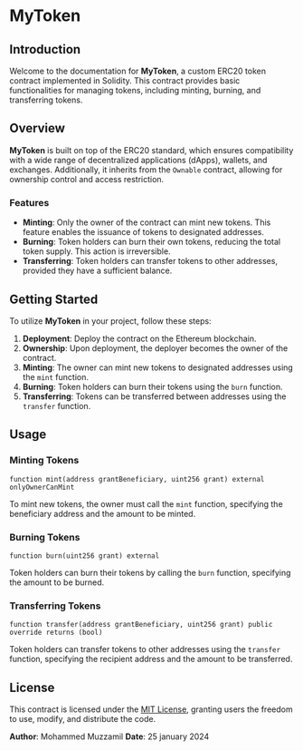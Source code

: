 # MyToken

## Introduction

Welcome to the documentation for **MyToken**, a custom ERC20 token contract implemented in Solidity. This contract provides basic functionalities for managing tokens, including minting, burning, and transferring tokens.

## Overview

**MyToken** is built on top of the ERC20 standard, which ensures compatibility with a wide range of decentralized applications (dApps), wallets, and exchanges. Additionally, it inherits from the `Ownable` contract, allowing for ownership control and access restriction.

### Features

- **Minting**: Only the owner of the contract can mint new tokens. This feature enables the issuance of tokens to designated addresses.
- **Burning**: Token holders can burn their own tokens, reducing the total token supply. This action is irreversible.
- **Transferring**: Token holders can transfer tokens to other addresses, provided they have a sufficient balance.

## Getting Started

To utilize **MyToken** in your project, follow these steps:

1. **Deployment**: Deploy the contract on the Ethereum blockchain.
2. **Ownership**: Upon deployment, the deployer becomes the owner of the contract.
3. **Minting**: The owner can mint new tokens to designated addresses using the `mint` function.
4. **Burning**: Token holders can burn their tokens using the `burn` function.
5. **Transferring**: Tokens can be transferred between addresses using the `transfer` function.

## Usage

### Minting Tokens

```solidity
function mint(address grantBeneficiary, uint256 grant) external onlyOwnerCanMint
```

To mint new tokens, the owner must call the `mint` function, specifying the beneficiary address and the amount to be minted.

### Burning Tokens

```solidity
function burn(uint256 grant) external
```

Token holders can burn their tokens by calling the `burn` function, specifying the amount to be burned.

### Transferring Tokens

```solidity
function transfer(address grantBeneficiary, uint256 grant) public override returns (bool)
```

Token holders can transfer tokens to other addresses using the `transfer` function, specifying the recipient address and the amount to be transferred.

## License

This contract is licensed under the [MIT License](https://opensource.org/licenses/MIT), granting users the freedom to use, modify, and distribute the code.

**Author**:   Mohammed Muzzamil
**Date**: 25 january 2024
